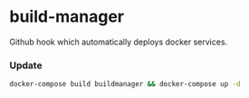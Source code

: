 # build-manager
Github hook which automatically deploys docker services.

### Update
``` bash
docker-compose build buildmanager && docker-compose up -d
```
